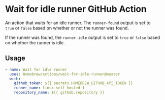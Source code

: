 # Wait for idle runner GitHub Action

An action that waits for an idle runner.
The `runner-found` output is set to `true` or `false` based on whether or not the runner was found.

If the runner was found, the `runner-idle` output is set to `true` or `false` based on whether the runner is idle.

## Usage

```yaml
- name: Wait for idle runner
  uses: Homebrew/actions/wait-for-idle-runner@master
  with:
    github_token: ${{ secrets.HOMEBREW_GITHUB_API_TOKEN }}
    runner_name: linux-self-hosted-1
    repository_name: ${{ github.repository }}
```
